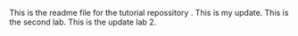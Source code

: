 This is the readme file for the tutorial repossitory .
This is my update.
This is the second lab.
This is the update lab 2.